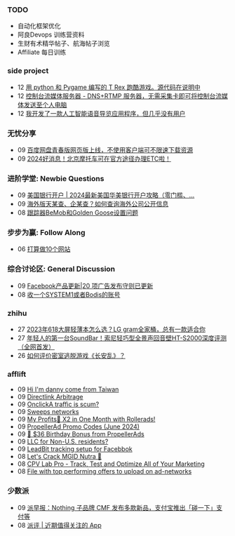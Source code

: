 ### TODO
-  自动化框架优化
-  阿良Devops 训练营资料
-  生财有术精华帖子、航海帖子浏览
-  Affiliate 每日训练

### side project
<!-- sideproject:START -->
-  12 [用 python 和 Pygame 编写的 T Rex 跑酷游戏。源代码在说明中](https://www.youtube.com/watch?v=pZySIXSelCA)
-  12 [控制台流媒体服务器 - DNS+RTMP 服务器，无需采集卡即可将控制台流媒体发送至个人电脑](https://github.com/Aioros/console-streaming-server)
-  12 [我开发了一款人工智能语音导览应用程序，但几乎没有用户](https://www.reddit.com/r/SideProject/comments/18gpp0e/ive_built_an_ai_audio_tour_app_but_have_almost_no/)<!-- sideproject:END -->


### 无忧分享
<!-- ruyo:START -->
-  09 [百度网盘青春版网页版上线，不使用客户端可不限速下载资源](https://51.ruyo.net/18709.html)
-  09 [2024好消息！北京摩托车可在官方途径办理ETC啦！](https://51.ruyo.net/18706.html)<!-- ruyo:END -->

### 进阶学堂: Newbie Questions
<!-- advertcn1:START -->
-  09 [美国银行开户 | 2024最新美国华美银行开户攻略（零门槛、...](https://www.advertcn.com/thread-115654-1-1.html)
-  09 [海外版天某查、企某查？如何查询海外公司公开信息](https://www.advertcn.com/thread-115653-1-1.html)
-  08 [跟踪器BeMob和Golden Goose设置问题](https://www.advertcn.com/thread-115637-1-1.html)<!-- advertcn1:END -->

### 步步为赢: Follow Along
<!-- advertcn2:START -->
-  06 [打算做10个网站](https://www.advertcn.com/thread-115247-1-1.html)<!-- advertcn2:END -->

### 综合讨论区: General Discussion
<!-- advertcn3:START -->
-  09 [Facebook产品更新|20 项广告发布守则已更新](https://www.advertcn.com/thread-115649-1-1.html)
-  08 [收一个SYSTEM1或者Bodis的账号](https://www.advertcn.com/thread-115639-1-1.html)<!-- advertcn3:END -->


### zhihu
<!-- zhihu:START -->
-  27 [2023年618大屏轻薄本怎么选？LG gram全家桶，总有一款适合你](http://zhuanlan.zhihu.com/p/632641888?utm_campaign=rss&utm_medium=rss&utm_source=rss&utm_content=title)
-  27 [年轻人的第一台SoundBar！索尼轻巧型全景声回音壁HT-S2000深度评测（全网首发）](http://zhuanlan.zhihu.com/p/630990296?utm_campaign=rss&utm_medium=rss&utm_source=rss&utm_content=title)
-  26 [如何评价密室逃脱游戏《长安乱》？](http://www.zhihu.com/question/563950552/answer/3045961312?utm_campaign=rss&utm_medium=rss&utm_source=rss&utm_content=title)<!-- zhihu:END -->

### afflift
<!-- afflift:START -->
-  09 [Hi I&#39;m danny come from Taiwan](https://afflift.com/f/threads/hi-im-danny-come-from-taiwan.13422/)
-  09 [Directlink Arbitrage](https://afflift.com/f/threads/directlink-arbitrage.13415/)
-  09 [OnclickA traffic is scum?](https://afflift.com/f/threads/onclicka-traffic-is-scum.13404/)
-  09 [Sweeps networks](https://afflift.com/f/threads/sweeps-networks.13416/)
-  09 [My Profits🤑 X2 in One Month with Rollerads!](https://afflift.com/f/threads/my-profits%F0%9F%A4%91-x2-in-one-month-with-rollerads.12791/)
-  09 [PropellerAd Promo Codes &lpar;June 2024&rpar;](https://afflift.com/f/threads/propellerad-promo-codes-june-2024.13246/)
-  09 [🍰 $36 Birthday Bonus from PropellerAds](https://afflift.com/f/threads/%F0%9F%8D%B0-36-birthday-bonus-from-propellerads.13387/)
-  09 [LLC for Non-U.S. residents?](https://afflift.com/f/threads/llc-for-non-u-s-residents.11828/)
-  09 [LeadBit tracking setup for Facebbok](https://afflift.com/f/threads/leadbit-tracking-setup-for-facebbok.13421/)
-  08 [Let&#39;s Crack MGID Nutra 🚀](https://afflift.com/f/threads/lets-crack-mgid-nutra-%F0%9F%9A%80.12967/)
-  08 [CPV Lab Pro - Track, Test and Optimize All of Your Marketing](https://afflift.com/f/threads/cpv-lab-pro-track-test-and-optimize-all-of-your-marketing.3912/)
-  08 [File with top performing offers to upload on ad-networks](https://afflift.com/f/threads/file-with-top-performing-offers-to-upload-on-ad-networks.13397/)<!-- afflift:END -->

### 少数派
<!-- sspai:START -->
-  09 [派早报：Nothing 子品牌 CMF 发布多款新品，支付宝推出「碰一下」支付等](https://sspai.com/post/90295)
-  08 [派评 | 近期值得关注的 App](https://sspai.com/post/90287)<!-- sspai:END -->
